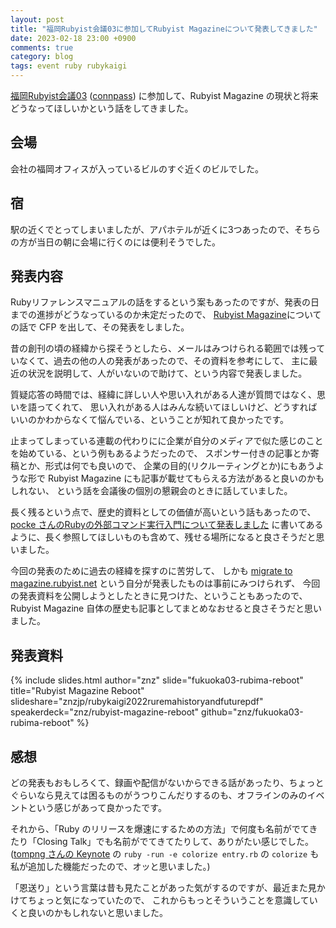 ```yaml
---
layout: post
title: "福岡Rubyist会議03に参加してRubyist Magazineについて発表してきました"
date: 2023-02-18 23:00 +0900
comments: true
category: blog
tags: event ruby rubykaigi
---
```

[福岡Rubyist会議03](https://regional.rubykaigi.org/fukuoka03/)
([connpass](https://fukuokarb.connpass.com/event/271949/))
に参加して、Rubyist Magazine の現状と将来どうなってほしいかという話をしてきました。

<!--more-->

## 会場

会社の福岡オフィスが入っているビルのすぐ近くのビルでした。

## 宿

駅の近くでとってしまいましたが、アパホテルが近くに3つあったので、そちらの方が当日の朝に会場に行くのには便利そうでした。

## 発表内容

Rubyリファレンスマニュアルの話をするという案もあったのですが、発表の日までの進捗がどうなっているのか未定だったので、
[Rubyist Magazine](https://magazine.rubyist.net/)についての話で CFP を出して、その発表をしました。

昔の創刊の頃の経緯から探そうとしたら、メールはみつけられる範囲では残っていなくて、過去の他の人の発表があったので、その資料を参考にして、
主に最近の状況を説明して、人がいないので助けて、という内容で発表しました。

質疑応答の時間では、経緯に詳しい人や思い入れがある人達が質問ではなく、思いを語ってくれて、
思い入れがある人はみんな続いてほしいけど、どうすればいいのかわからなくて悩んでいる、ということが知れて良かったです。

止まってしまっている連載の代わりにに企業が自分のメディアで似た感じのことを始めている、という例もあるようだったので、
スポンサー付きの記事とか寄稿とか、形式は何でも良いので、
企業の目的(リクルーティングとか)にもあうような形で Rubyist Magazine にも記事が載せてもらえる方法があると良いのかもしれない、
という話を会議後の個別の懇親会のときに話していました。

長く残るという点で、歴史的資料としての価値が高いという話もあったので、
[pocke さんのRubyの外部コマンド実行入門について発表しました](https://pocke.hatenablog.com/entry/2023/02/19/004700)
に書いてあるように、長く参照してほしいものも含めて、残せる場所になると良さそうだと思いました。

今回の発表のために過去の経緯を探すのに苦労して、
しかも [migrate to magazine.rubyist.net](https://slide.rabbit-shocker.org/authors/znz/migrate-rubima-2013/) という自分が発表したものは事前にみつけられず、
今回の発表資料を公開しようとしたときに見つけた、ということもあったので、
Rubyist Magazine 自体の歴史も記事としてまとめなおせると良さそうだと思いました。

## 発表資料

{% include slides.html author="znz" slide="fukuoka03-rubima-reboot" title="Rubyist Magazine Reboot" slideshare="znzjp/rubykaigi2022ruremahistoryandfuturepdf" speakerdeck="znz/rubyist-magazine-reboot" github="znz/fukuoka03-rubima-reboot" %}

## 感想

どの発表もおもしろくて、録画や配信がないからできる話があったり、ちょっとぐらいなら見えては困るものがうつりこんだりするのも、オフラインのみのイベントという感じがあって良かったです。

それから、「Ruby のリリースを爆速にするための方法」で何度も名前がでてきたり「Closing Talk」でも名前がでてきてたりして、ありがたい感じでした。
([tompng さんの Keynote](https://drive.google.com/file/d/1_db2MfcCosyeCFv8fCnN-lbLgmBHobd5/view) の `ruby -run -e colorize entry.rb` の `colorize` も私が追加した機能だったので、オッと思いました。)

「恩送り」という言葉は昔も見たことがあった気がするのですが、最近また見かけてちょっと気になっていたので、
これからもっとそういうことを意識していくと良いのかもしれないと思いました。
